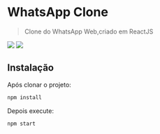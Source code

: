 # WhatsApp Clone
> Clone do WhatsApp Web,criado em ReactJS

<div>
  <img src="https://img.shields.io/badge/react%20-%2320232a.svg?&style=for-the-badge&logo=react&logoColor=%2361DAFB" />
  <img src="https://img.shields.io/badge/CSS3-1572B6?style=for-the-badge&logo=css3&logoColor=white" />
  <!-- <img src="https://img.shields.io/badge/Redux-593D88?style=for-the-badge&logo=redux&logoColor=white" /> -->
</div>

<!-- ![](logo.png) -->

## Instalação

Após clonar o projeto:

```sh
npm install 
```

Depois execute:

```sh
npm start
```
